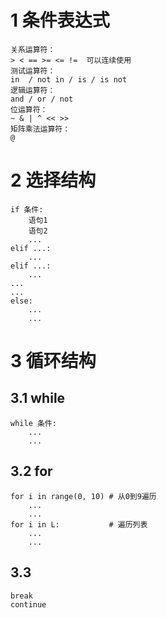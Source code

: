 
# 1 条件表达式

```text
关系运算符：
> < == >= <= !=  可以连续使用
测试运算符：
in  / not in / is / is not
逻辑运算符：
and / or / not
位运算符：
~ & | ^ << >>
矩阵乘法运算符：
@  
```

# 2 选择结构

```
if 条件:
    语句1
    语句2
    ...
elif ...:
    ...
elif ...:
    ...
...
...
else:
    ...
    ...
```

# 3 循环结构

## 3.1 while

```text
while 条件:
    ...
    ... 
```

## 3.2 for

```text
for i in range(0, 10) # 从0到9遍历
    ...
    ...
for i in L:           # 遍历列表
    ...
    ...
```
 
## 3.3

```text
break
continue
```
